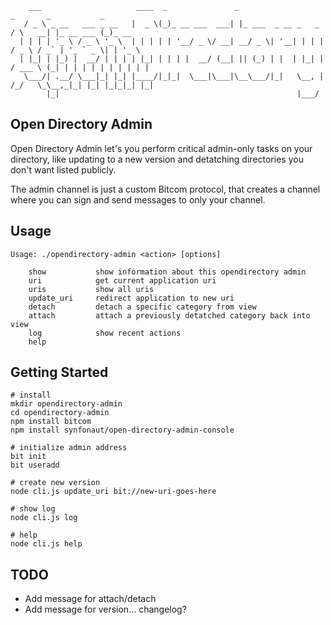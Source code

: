 
        ___                     ____  _               _                        _       _           _
       / _ \ _ __   ___ _ __   |  _ \(_)_ __ ___  ___| |_ ___  _ __ _   _     / \   __| |_ __ ___ (_)_ __ 
      | | | | '_ \ / _ \ '_ \  | | | | | '__/ _ \/ __| __/ _ \| '__| | | |   / _ \ / _` | '_ ` _ \| | '_ \ 
      | |_| | |_) |  __/ | | | | |_| | | | |  __/ (__| || (_) | |  | |_| |  / ___ \ (_| | | | | | | | | | |
       \___/| .__/ \___|_| |_| |____/|_|_|  \___|\___|\__\___/|_|   \__, | /_/   \_\__,_|_| |_| |_|_|_| |_|
            |_|                                                     |___/                                  

## Open Directory Admin

Open Directory Admin let's you perform critical admin-only tasks on your directory, like updating to a new version and detatching directories you don't want listed publicly.

The admin channel is just a custom Bitcom protocol, that creates a channel where you can sign and send messages to only your channel.

## Usage

    Usage: ./opendirectory-admin <action> [options]

        show           show information about this opendirectory admin
        uri            get current application uri
        uris           show all uris
        update_uri     redirect application to new uri
        detach         detach a specific category from view
        attach         attach a previously detatched category back into view
        log            show recent actions
        help



## Getting Started

    # install
    mkdir opendirectory-admin
    cd opendirectory-admin
    npm install bitcom
    npm install synfonaut/open-directory-admin-console

    # initialize admin address
    bit init
    bit useradd

    # create new version
    node cli.js update_uri bit://new-uri-goes-here

    # show log
    node cli.js log

    # help
    node cli.js help

## TODO

* Add message for attach/detach
* Add message for version... changelog?

